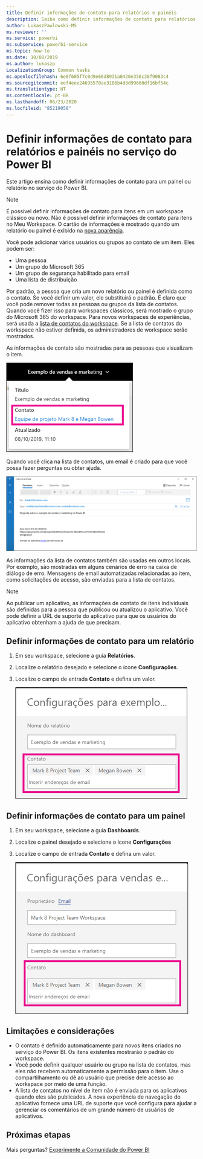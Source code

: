 ```yaml
---
title: Definir informações de contato para relatórios e painéis
description: Saiba como definir informações de contato para relatórios e painéis.
author: LukaszPawlowski-MS
ms.reviewer: ''
ms.service: powerbi
ms.subservice: powerbi-service
ms.topic: how-to
ms.date: 10/08/2019
ms.author: lukaszp
LocalizationGroup: Common tasks
ms.openlocfilehash: 6e8f605f7c0d9e66d8931a0420e356c38f9083c4
ms.sourcegitcommit: eef4eee24695570ae3186b4d8d99660df16bf54c
ms.translationtype: HT
ms.contentlocale: pt-BR
ms.lasthandoff: 06/23/2020
ms.locfileid: "85219058"
---
```

# <a name="set-contact-information-for-reports-and-dashboards-in-the-power-bi-service"></a>Definir informações de contato para relatórios e painéis no serviço do Power BI
Este artigo ensina como definir informações de contato para um painel ou relatório no serviço do Power BI.

> [!NOTE]
> É possível definir informações de contato para itens em um workspace clássico ou novo. Não é possível definir informações de contato para itens no Meu Workspace. O cartão de informações é mostrado quando um relatório ou painel é exibido na [nova aparência](../consumer/service-new-look.md).

Você pode adicionar vários usuários ou grupos ao contato de um item. Eles podem ser:
* Uma pessoa
* Um grupo do Microsoft 365
* Um grupo de segurança habilitado para email
* Uma lista de distribuição

Por padrão, a pessoa que cria um novo relatório ou painel é definida como o contato. Se você definir um valor, ele substituirá o padrão. É claro que você pode remover todas as pessoas ou grupos da lista de contatos. Quando você fizer isso para workspaces clássicos, será mostrado o grupo do Microsoft 365 do workspace. Para novos workspaces de experiências, será usada a [lista de contatos do workspace](../collaborate-share/service-create-the-new-workspaces.md#create-a-contact-list). Se a lista de contatos do workspace não estiver definida, os administradores de workspace serão mostrados.

As informações de contato são mostradas para as pessoas que visualizam o item. 

 ![contato do relatório de serviço](media/service-item-contact/service-report-contact.png)

Quando você clica na lista de contatos, um email é criado para que você possa fazer perguntas ou obter ajuda. 

 ![email de contato do serviço](media/service-item-contact/service-contact-email.png)
 
As informações da lista de contatos também são usadas em outros locais. Por exemplo, são mostradas em alguns cenários de erro na caixa de diálogo de erro. Mensagens de email automatizadas relacionadas ao item, como solicitações de acesso, são enviadas para a lista de contatos. 

> [!NOTE]
> Ao publicar um aplicativo, as informações de contato de itens individuais são definidas para a pessoa que publicou ou atualizou o aplicativo. Você pode definir a URL de suporte do aplicativo para que os usuários do aplicativo obtenham a ajuda de que precisam.

## <a name="set-contact-information-for-a-report"></a>Definir informações de contato para um relatório
1. Em seu workspace, selecione a guia **Relatórios**.
2. Localize o relatório desejado e selecione o ícone **Configurações**.
3. Localize o campo de entrada **Contato** e defina um valor.

     ![configuração de contato do relatório de serviço](media/service-item-contact/service-report-contact-setting.png)

## <a name="set-contact-information-for-a-dashboard"></a>Definir informações de contato para um painel
1. Em seu workspace, selecione a guia **Dashboards**.
2. Localize o painel desejado e selecione o ícone **Configurações**
3. Localize o campo de entrada **Contato** e defina um valor.

     ![configuração de contato do painel de serviço](media/service-item-contact/service-dashboard-contact-setting.png)

## <a name="limitations-and-considerations"></a>Limitações e considerações
* O contato é definido automaticamente para novos itens criados no serviço do Power BI. Os itens existentes mostrarão o padrão do workspace.
* Você pode definir qualquer usuário ou grupo na lista de contatos, mas eles não recebem automaticamente a permissão para o item. Use o compartilhamento ou dê ao usuário que precise dele acesso ao workspace por meio de uma função. 
* A lista de contatos no nível de item não é enviada para os aplicativos quando eles são publicados. A nova experiência de navegação do aplicativo fornece uma URL de suporte que você configura para ajudar a gerenciar os comentários de um grande número de usuários de aplicativos.


## <a name="next-steps"></a>Próximas etapas

Mais perguntas? [Experimente a Comunidade do Power BI](https://community.powerbi.com/)
